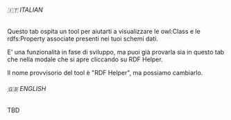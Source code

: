 ###### 🇮🇹 ITALIAN

Questo tab ospita un tool per aiutarti a visualizzare le owl:Class e le rdfs:Property associate presenti nei tuoi schemi dati.

E' una funzionalità in fase di sviluppo, ma puoi già provarla sia in questo
tab che nella modale che si apre cliccando su RDF Helper.

Il nome provvisorio del tool è "RDF Helper", ma possiamo cambiarlo.

###### 🇬🇧 ENGLISH

TBD

